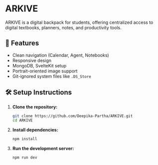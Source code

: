 # ARKIVE

ARKIVE is a digital backpack for students, offering centralized access to digital textbooks, planners, notes, and productivity tools.

## 🚀 Features

- Clean navigation (Calendar, Agent, Notebooks)
- Responsive design
- MongoDB, SvelteKit setup
- Portrait-oriented image support
- Git-ignored system files like `.DS_Store`

## 🛠️ Setup Instructions

1. **Clone the repository:**

   ```bash
   git clone https://github.com/Deepika-Partha/ARKIVE.git
   cd ARKIVE
   
2. **Install dependencies:**

   ```bash
   npm install
3. **Run the development server:**

   ```bash
   npm run dev

  

